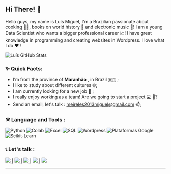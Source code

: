 ## Hi There! 👋 

<p>
 Hello guys, my name is Luís Miguel, I'm a Brazilian passionate about cooking 👨‍🍳, books on world history 🏰 and electronic music 🎹! I am a young Data Scientist who wants a bigger professional career 📈! I have great knowledge in programming and creating websites in Wordpress. I love what I do ❤️ !
 </p>
 
 ![Luís GitHub Stats](https://github-readme-stats.vercel.app/api?username=LuisMig-code&show_icons=true)

### ✨ Quick Facts:
- I’m from the province of **Maranhão** , in Brazil 🇧🇷 ;
- I like to study about different cultures 🌐;
- I am currently looking for a new job 🔩 ;
- I really enjoy working as a team! Are we going to start a project 💻 🔧?
- Send an email, let's talk : meireles2013miguel@gmail.com 📫;

### ⚒ Language and Tools :

![Python](https://img.shields.io/badge/-Python-black?style=flat-square&logo=python)
![Colab](https://img.shields.io/badge/-GoogleColab-black?style=flat-square&logo=googlecolab)
![Excel](https://img.shields.io/badge/-Excel-black?style=flat-square&logo=microsoftexcel)
![SQL](https://img.shields.io/badge/-MySQL-black?style=flat-square&logo=mysql)
![Wordpress](https://img.shields.io/badge/-Wordpress-black?style=flat-square&logo=wordpress)
![Plataformas Google](https://img.shields.io/badge/-Google-black?style=flat-square&logo=google)
![Scikit-Learn](https://img.shields.io/badge/-Scikit_Learn-black?style=flat-square&logo=sklearn)

### 📞 Let's talk :
<a href="meireles2013miguel@gmail.com"> <img src="https://img.icons8.com/plasticine/36/000000/gmail.png"/> </a> | 
<a href="https://twitter.com/BayLeonhard_EuL"> <img src="https://img.icons8.com/officel/36/000000/twitter.png"/> </a> | 
<a href="https://www.linkedin.com/in/luis-miguel-code/"> <img src="https://img.icons8.com/cute-clipart/36/000000/linkedin.png"/> </a> |
<a href="https://github.com/LuisMig-code/Portifolio"> <img src="https://img.icons8.com/plasticine/36/000000/github.png"/> </a> |
<a href="https://luis-miguel-code.medium.com/"> <img src="https://img.icons8.com/bubbles/36/000000/medium-new.png"/> </a>



<hr/>
